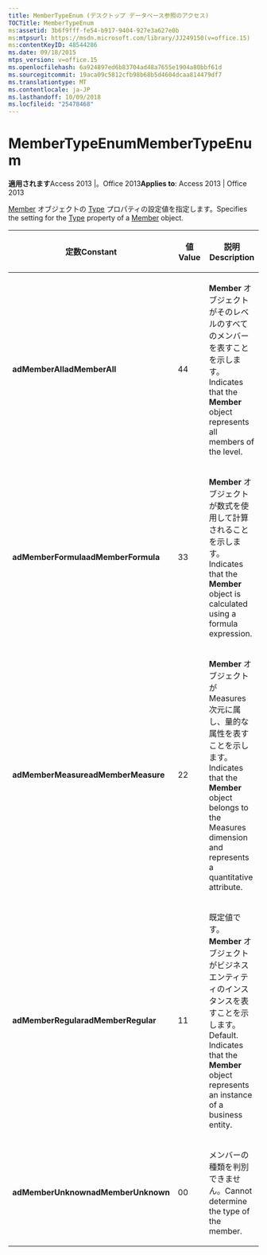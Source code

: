 ```yaml
---
title: MemberTypeEnum (デスクトップ データベース参照のアクセス)
TOCTitle: MemberTypeEnum
ms:assetid: 3b6f9fff-fe54-b917-9404-927e3a627e0b
ms:mtpsurl: https://msdn.microsoft.com/library/JJ249150(v=office.15)
ms:contentKeyID: 48544286
ms.date: 09/18/2015
mtps_version: v=office.15
ms.openlocfilehash: 6a924897ed6b83704ad48a7655e1904a80bbf61d
ms.sourcegitcommit: 19aca09c5812cfb98b68b5d4604dcaa814479df7
ms.translationtype: MT
ms.contentlocale: ja-JP
ms.lasthandoff: 10/09/2018
ms.locfileid: "25478468"
---
```

# <a name="membertypeenum"></a><span data-ttu-id="c3efe-102">MemberTypeEnum</span><span class="sxs-lookup"><span data-stu-id="c3efe-102">MemberTypeEnum</span></span>


<span data-ttu-id="c3efe-103">**適用されます**Access 2013 |。Office 2013</span><span class="sxs-lookup"><span data-stu-id="c3efe-103">**Applies to**: Access 2013 | Office 2013</span></span>

<span data-ttu-id="c3efe-104">[Member](type-property-ado-md.md) オブジェクトの [Type](member-object-ado-md.md) プロパティの設定値を指定します。</span><span class="sxs-lookup"><span data-stu-id="c3efe-104">Specifies the setting for the [Type](type-property-ado-md.md) property of a [Member](member-object-ado-md.md) object.</span></span>

<table>
<colgroup>
<col style="width: 33%" />
<col style="width: 33%" />
<col style="width: 33%" />
</colgroup>
<thead>
<tr class="header">
<th><p><span data-ttu-id="c3efe-105">定数</span><span class="sxs-lookup"><span data-stu-id="c3efe-105">Constant</span></span></p></th>
<th><p><span data-ttu-id="c3efe-106">値</span><span class="sxs-lookup"><span data-stu-id="c3efe-106">Value</span></span></p></th>
<th><p><span data-ttu-id="c3efe-107">説明</span><span class="sxs-lookup"><span data-stu-id="c3efe-107">Description</span></span></p></th>
</tr>
</thead>
<tbody>
<tr class="odd">
<td><p><span data-ttu-id="c3efe-108"><strong>adMemberAll</strong></span><span class="sxs-lookup"><span data-stu-id="c3efe-108"><strong>adMemberAll</strong></span></span></p></td>
<td><p><span data-ttu-id="c3efe-109">4</span><span class="sxs-lookup"><span data-stu-id="c3efe-109">4</span></span></p></td>
<td><p><span data-ttu-id="c3efe-110"><strong>Member</strong> オブジェクトがそのレベルのすべてのメンバーを表すことを示します。</span><span class="sxs-lookup"><span data-stu-id="c3efe-110">Indicates that the <strong>Member</strong> object represents all members of the level.</span></span></p></td>
</tr>
<tr class="even">
<td><p><span data-ttu-id="c3efe-111"><strong>adMemberFormula</strong></span><span class="sxs-lookup"><span data-stu-id="c3efe-111"><strong>adMemberFormula</strong></span></span></p></td>
<td><p><span data-ttu-id="c3efe-112">3</span><span class="sxs-lookup"><span data-stu-id="c3efe-112">3</span></span></p></td>
<td><p><span data-ttu-id="c3efe-113"><strong>Member</strong> オブジェクトが数式を使用して計算されることを示します。</span><span class="sxs-lookup"><span data-stu-id="c3efe-113">Indicates that the <strong>Member</strong> object is calculated using a formula expression.</span></span></p></td>
</tr>
<tr class="odd">
<td><p><span data-ttu-id="c3efe-114"><strong>adMemberMeasure</strong></span><span class="sxs-lookup"><span data-stu-id="c3efe-114"><strong>adMemberMeasure</strong></span></span></p></td>
<td><p><span data-ttu-id="c3efe-115">2</span><span class="sxs-lookup"><span data-stu-id="c3efe-115">2</span></span></p></td>
<td><p><span data-ttu-id="c3efe-116"><strong>Member</strong> オブジェクトが Measures 次元に属し、量的な属性を表すことを示します。</span><span class="sxs-lookup"><span data-stu-id="c3efe-116">Indicates that the <strong>Member</strong> object belongs to the Measures dimension and represents a quantitative attribute.</span></span></p></td>
</tr>
<tr class="even">
<td><p><span data-ttu-id="c3efe-117"><strong>adMemberRegular</strong></span><span class="sxs-lookup"><span data-stu-id="c3efe-117"><strong>adMemberRegular</strong></span></span></p></td>
<td><p><span data-ttu-id="c3efe-118">1</span><span class="sxs-lookup"><span data-stu-id="c3efe-118">1</span></span></p></td>
<td><p><span data-ttu-id="c3efe-p101">既定値です。<strong>Member</strong> オブジェクトがビジネス エンティティのインスタンスを表すことを示します。</span><span class="sxs-lookup"><span data-stu-id="c3efe-p101">Default. Indicates that the <strong>Member</strong> object represents an instance of a business entity.</span></span></p></td>
</tr>
<tr class="odd">
<td><p><span data-ttu-id="c3efe-121"><strong>adMemberUnknown</strong></span><span class="sxs-lookup"><span data-stu-id="c3efe-121"><strong>adMemberUnknown</strong></span></span></p></td>
<td><p><span data-ttu-id="c3efe-122">0</span><span class="sxs-lookup"><span data-stu-id="c3efe-122">0</span></span></p></td>
<td><p><span data-ttu-id="c3efe-123">メンバーの種類を判別できません。</span><span class="sxs-lookup"><span data-stu-id="c3efe-123">Cannot determine the type of the member.</span></span></p></td>
</tr>
</tbody>
</table>

